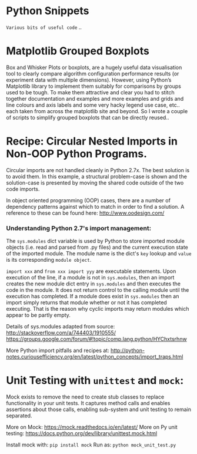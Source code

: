 # Python Snippets

`Various bits of useful code` ..

# Matplotlib Grouped Boxplots

Box and Whisker Plots or boxplots, are a hugely useful data visualisation tool to clearly compare algorithm configuration performance results (or experiment data with multiple dimensions). However, using Python’s Matplotlib library to implement them suitably for comparisons by groups used to be tough. To make them attractive and clear you had to stitch together documentation and examples and more examples and grids and line colours and axis labels and some very hacky legend use case, etc.. each taken from across the matplotlib site and beyond. So I wrote a couple of scripts to simplify grouped boxplots that can be directly reused..


# Recipe: Circular Nested Imports in Non-OOP Python Programs.
Circular imports are not handled cleanly in Python 2.7x. The best solution is to avoid them. In this example, a structural problem-case is shown and the solution-case is presented by moving the shared code outside of the two code imports.

In object oriented programming (OOP) cases, there are a number of dependency patterns against which to match in order to find a solution. A reference to these can be found here: http://www.oodesign.com/

### Understanding Python 2.7's import management: 
The `sys.modules` dict variable is used by Python to store imported module objects (i.e. read and parsed from .py files) and the current execution state of the imported module. The module name is the dict's `key` lookup and `value` is its corresponding `module object`. 

`import xxx` and `from xxx import yyy` are executable statements. Upon execution of the line, if a module is not in `sys.modules`, then an import creates the new module dict entry in `sys.modules` and then executes the code in the module. It does not return control to the calling module until the execution has completed. If a module does exist in `sys.modules` then an import simply returns that module whether or not it has completed executing. That is the reason why cyclic imports may return modules which appear to be partly empty.

Details of sys.modules adapted from source:
http://stackoverflow.com/a/744403/1910555/
https://groups.google.com/forum/#!topic/comp.lang.python/HYChxtsrhnw

More Python import pitfalls and recipes at: 
http://python-notes.curiousefficiency.org/en/latest/python_concepts/import_traps.html

# Unit Testing with `unittest` and `mock`:
    
Mock exists to remove the need to create stub classes to replace functionality in your unit tests. It captures method calls and enables assertions about those calls, enabling sub-system and unit testing to remain separated. 

More on Mock: https://mock.readthedocs.io/en/latest/
More on Py unit testing: https://docs.python.org/dev/library/unittest.mock.html

Install mock with: `pip install mock`
Run as: `python mock_unit_test.py`
